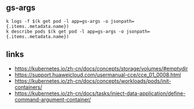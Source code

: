 ## gs-args
``` 
k logs -f $(k get pod -l app=gs-args -o jsonpath={.items..metadata.name})
k describe pods $(k get pod -l app=gs-args -o jsonpath={.items..metadata.name})
```

## links
- https://kubernetes.io/zh-cn/docs/concepts/storage/volumes/#emptydir
- https://support.huaweicloud.com/usermanual-cce/cce_01_0008.html
- https://kubernetes.io/zh-cn/docs/concepts/workloads/pods/init-containers/
- https://kubernetes.io/zh-cn/docs/tasks/inject-data-application/define-command-argument-container/